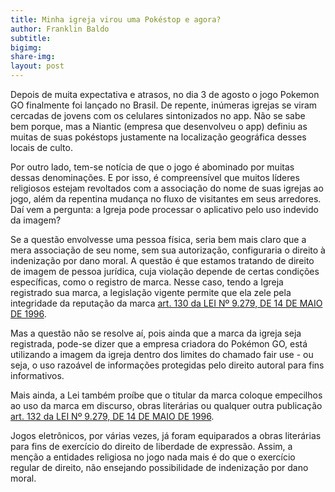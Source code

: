 ```yaml
---
title: Minha igreja virou uma Pokéstop e agora?
author: Franklin Baldo
subtitle: 	
bigimg:	
share-img: 	
layout:	post
---
```



Depois de muita expectativa e atrasos, no dia 3 de agosto o jogo Pokemon GO finalmente foi lançado no Brasil. De repente, inúmeras igrejas se viram cercadas de jovens com os celulares sintonizados no app. Não se sabe bem porque, mas a Niantic (empresa que desenvolveu o app) definiu as muitas de suas pokéstops justamente na localização geográfica desses locais de culto.

Por outro lado, tem-se notícia de que o jogo é abominado por muitas dessas denominações. E por isso, é compreensível que muitos líderes religiosos estejam revoltados com a associação do nome de suas igrejas ao jogo, além da repentina mudança no fluxo de visitantes em seus arredores. Daí vem a pergunta: a Igreja pode processar o aplicativo pelo uso indevido da imagem?

Se a questão envolvesse uma pessoa física, seria bem mais claro que a mera associação de seu nome, sem sua autorização, configuraria o direito à indenização por dano moral. A questão é que estamos tratando de direito de imagem de pessoa jurídica, cuja violação depende de certas condições específicas, como o registro de marca. Nesse caso, tendo a Igreja registrado sua marca, a legislação vigente permite que ela zele pela integridade da reputação da marca [art. 130 da LEI Nº 9.279, DE 14 DE MAIO DE 1996](http://legislacao.planalto.gov.br/legisla/legislacao.nsf/Viw_Identificacao/lei%209.279-1996?OpenDocument).

Mas a questão não se resolve aí, pois ainda que a marca da igreja seja registrada, pode-se dizer que a empresa criadora do Pokémon GO, está utilizando a imagem da igreja dentro dos limites do chamado fair use - ou seja, o uso razoável de informações protegidas pelo direito autoral para fins informativos.

Mais ainda, a Lei também proíbe que o titular da marca coloque empecilhos ao uso da marca em discurso, obras literárias ou qualquer outra publicação [art. 132 da LEI Nº 9.279, DE 14 DE MAIO DE 1996](http://legislacao.planalto.gov.br/legisla/legislacao.nsf/Viw_Identificacao/lei%209.279-1996?OpenDocument).

Jogos eletrônicos, por várias vezes, já foram equiparados a obras literárias para fins de exercício do direito de liberdade de expressão. Assim, a menção a entidades religiosa no jogo nada mais é do que o exercício regular de direito, não ensejando possibilidade de indenização por dano moral.
